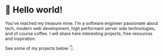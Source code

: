 # :wave: Hello world!

You've reached my treasure mine. I'm a software engineer passionate about tech, modern web development, high performant server side technologies, and of course coffee. I will share here interesting projects, free resources and inspiration. 

See some of my projects below :point_down:.
<!--
**essentialprogramming/essentialprogramming** is a ✨ _special_ ✨ repository because its `README.md` (this file) appears on your GitHub profile.

Here are some ideas to get you started:

- 🔭 I’m currently working on ...
- 🌱 I’m currently learning ...
- 👯 I’m looking to collaborate on ...
- 🤔 I’m looking for help with ...
- 💬 Ask me about ...
- 📫 How to reach me: ...
- 😄 Pronouns: ...
- ⚡ Fun fact: ...
-->
